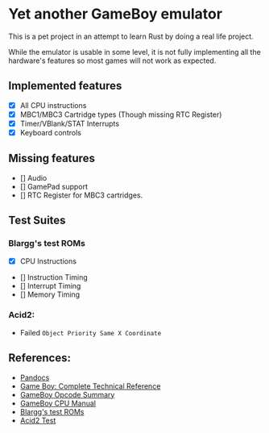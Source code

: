 # Yet another GameBoy emulator

This is a pet project in an attempt to learn Rust by doing a real life project.

While the emulator is usable in some level, it is not fully implementing all the hardware's features so most games will not work as expected.

 ## Implemented features
 - [x] All CPU instructions
 - [x] MBC1/MBC3 Cartridge types (Though missing RTC Register)
 - [x] Timer/VBlank/STAT Interrupts
 - [x] Keyboard controls

## Missing features
- [] Audio
- [] GamePad support
- [] RTC Register for MBC3 cartridges.

## Test Suites
### Blargg's test ROMs
- [x] CPU Instructions
- [] Instruction Timing
- [] Interrupt Timing
- [] Memory Timing

### Acid2:
- Failed `Object Priority Same X Coordinate`


## References:
- [Pandocs](https://gbdev.io/pandocs/)
- [Game Boy: Complete Technical Reference](https://gekkio.fi/files/gb-docs/gbctr.pdf)
- [GameBoy Opcode Summary](http://gameboy.mongenel.com/dmg/opcodes.html)
- [GameBoy CPU Manual](http://marc.rawer.de/Gameboy/Docs/GBCPUman.pdf)
- [Blargg's test ROMs](https://gbdev.gg8.se/files/roms/blargg-gb-tests/)
- [Acid2 Test](https://github.com/mattcurrie/dmg-acid2)